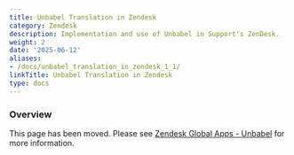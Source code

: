 ```yaml
---
title: Unbabel Translation in Zendesk
category: Zendesk
description: Implementation and use of Unbabel in Support's ZenDesk.
weight: 2
date: '2025-06-12'
aliases:
- /docs/unbabel_translation_in_zendesk_1_1/
linkTitle: Unbabel Translation in Zendesk
type: docs
---
```


### Overview

This page has been moved. Please see
[Zendesk Global Apps - Unbabel](/handbook/support/readiness/operations/docs/zendesk/apps/global-apps#unbabel)
for more information.
